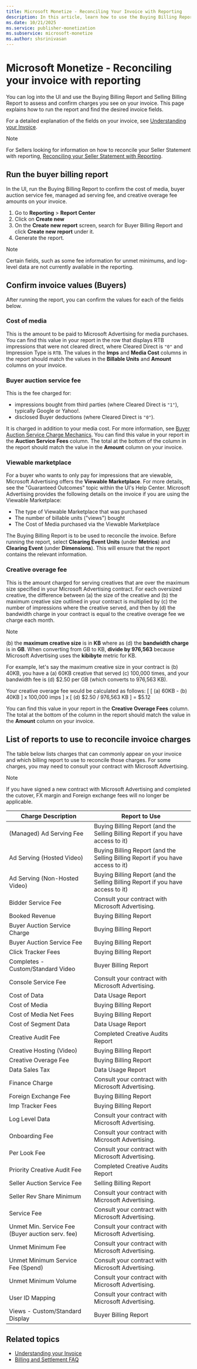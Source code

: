 ```yaml
---
title: Microsoft Monetize - Reconciling Your Invoice with Reporting
description: In this article, learn how to use the Buying Billing Report and Selling Billing Report to assess and confirm charges on your invoice.
ms.date: 10/21/2025
ms.service: publisher-monetization
ms.subservice: microsoft-monetize
ms.author: shsrinivasan
---
```


# Microsoft Monetize - Reconciling your invoice with reporting

You can log into the UI and use the Buying Billing Report and Selling Billing Report to assess and confirm charges you see on your invoice. This page explains how to run the report and find the desired invoice fields.

For a detailed explanation of the fields on your invoice, see [Understanding your Invoice](understanding-your-invoice.md).

> [!NOTE]
> For Sellers looking for information on how to reconcile your Seller Statement with reporting, [Reconciling your Seller Statement with Reporting](reconciling-your-seller-statement-with-reporting.md).

## Run the buyer billing report

In the UI, run the Buying Billing Report to confirm the cost of media, buyer auction service fee, managed ad serving fee, and creative overage fee amounts on your invoice.

1. Go to **Reporting** > **Report Center**
2. Click on **Create new**
3. On the **Create new report** screen, search for Buyer Billing Report and click **Create new report** under it.
4. Generate the report.

> [!NOTE]
> Certain fields, such as some fee information for unmet minimums, and log-level data are not currently available in the reporting.

## Confirm invoice values (Buyers)

After running the report, you can confirm the values for each of the fields below.

### Cost of media

This is the amount to be paid to Microsoft Advertising for media purchases. You can find this value in your report in the row that displays RTB impressions that were not cleared direct, where Cleared Direct is `"0"` and Impression Type is `RTB`. The values in the **Imps** and **Media Cost** columns in the report should match the values in the **Billable Units** and **Amount** columns on your invoice.

### Buyer auction service fee

This is the fee charged for:

- impressions bought from third parties (where Cleared Direct is `"1"`), typically Google or Yahoo!.
- disclosed Buyer deductions (where Cleared Direct is `"0"`).

It is charged in addition to your media cost. For more information, see [Buyer Auction Service Charge Mechanics](buyer-auction-service-charge-mechanics.md). You can find this value in your report in the **Auction Service Fees** column. The total at the bottom of the column in the report should match the value in the **Amount** column on your invoice.

### Viewable marketplace

For a buyer who wants to only pay for impressions that are viewable, Microsoft Advertising offers the **Viewable Marketplace**. For more details, see the "Guaranteed Outcomes" topic within the UI's Help Center. Microsoft Advertising provides the following details on the invoice if you are using the Viewable Marketplace:

- The type of Viewable Marketplace that was purchased
- The number of billable units ("views") bought
- The Cost of Media purchased via the Viewable Marketplace

The Buying Billing Report is to be used to reconcile the invoice. Before running the report, select **Clearing Event Units** (under **Metrics**) and **Clearing Event** (under **Dimensions**). This will ensure that the report contains the relevant information.

### Creative overage fee

This is the amount charged for serving creatives that are over the maximum size specified in your Microsoft Advertising contract. For each oversized creative, the difference between (a) the size of the creative and (b) the maximum creative size outlined in your contract is multiplied by (c) the number of impressions where the creative served, and then by (d) the bandwidth charge in your contract is equal to the creative overage fee we charge each month.

> [!NOTE]
> (b) the **maximum creative size** is in **KB** where as (d) the **bandwidth charge** is in **GB**. When converting from GB to KB, **divide by 976,563** because Microsoft Advertising uses the **kibibyte** metric for KB.

For example, let's say the maximum creative size in your contract is (b) 40KB, you have a (a) 60KB creative that served (c) 100,000 times, and your bandwidth fee is (d) $2.50 per GB (which converts to 976,563 KB).

Your creative overage fee would be calculated as follows: [ [ (a) 60KB - (b) 40KB ] x 100,000 imps ] x [ (d) $2.50 / 976,563 KB ] = $5.12

You can find this value in your report in the **Creative Overage Fees** column. The total at the bottom of the column in the report should match the value in the **Amount** column on your invoice.

## List of reports to use to reconcile invoice charges

The table below lists charges that can commonly appear on your invoice and which billing report to use to reconcile those charges. For some charges, you may need to consult your contract with Microsoft Advertising.

> [!NOTE]
> If you have signed a new contract with Microsoft Advertising and completed the cutover, FX margin and Foreign exchange fees will no longer be applicable.

| Charge Description | Report to Use |
|---|---|
| (Managed) Ad Serving Fee | Buying Billing Report (and the Selling Billing Report if you have access to it) |
| Ad Serving (Hosted Video) | Buying Billing Report (and the Selling Billing Report if you have access to it) |
| Ad Serving (Non-Hosted Video) | Buying Billing Report (and the Selling Billing Report if you have access to it) |
| Bidder Service Fee | Consult your contract with Microsoft Advertising. |
| Booked Revenue | Buying Billing Report |
| Buyer Auction Service Charge | Buying Billing Report |
| Buyer Auction Service Fee | Buying Billing Report |
| Click Tracker Fees | Buying Billing Report |
| Completes - Custom/Standard Video | Buyer Billing Report |
| Console Service Fee | Consult your contract with Microsoft Advertising. |
| Cost of Data | Data Usage Report |
| Cost of Media | Buying Billing Report |
| Cost of Media Net Fees | Buying Billing Report |
| Cost of Segment Data | Data Usage Report |
| Creative Audit Fee | Completed Creative Audits Report |
| Creative Hosting (Video) | Buying Billing Report |
| Creative Overage Fee | Buying Billing Report |
| Data Sales Tax | Data Usage Report |
| Finance Charge | Consult your contract with Microsoft Advertising. |
| Foreign Exchange Fee | Buying Billing Report |
| Imp Tracker Fees | Buying Billing Report |
| Log Level Data | Consult your contract with Microsoft Advertising. |
| Onboarding Fee | Consult your contract with Microsoft Advertising. |
| Per Look Fee | Consult your contract with Microsoft Advertising. |
| Priority Creative Audit Fee | Completed Creative Audits Report |
| Seller Auction Service Fee | Selling Billing Report |
| Seller Rev Share Minimum | Consult your contract with Microsoft Advertising. |
| Service Fee | Consult your contract with Microsoft Advertising. |
| Unmet Min. Service Fee (Buyer auction serv. fee) | Consult your contract with Microsoft Advertising. |
| Unmet Minimum Fee | Consult your contract with Microsoft Advertising. |
| Unmet Minimum Service Fee (Spend) | Consult your contract with Microsoft Advertising. |
| Unmet Minimum Volume | Consult your contract with Microsoft Advertising. |
| User ID Mapping | Consult your contract with Microsoft Advertising. |
| Views - Custom/Standard Display | Buyer Billing Report |

## Related topics

- [Understanding your Invoice](understanding-your-invoice.md)
- [Billing and Settlement FAQ](billing-faq.md)
